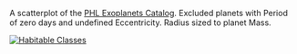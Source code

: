 A scatterplot of the [PHL Exoplanets Catalog](http://phl.upr.edu/projects/habitable-exoplanets-catalog/data/database). Excluded planets with Period of zero days and undefined Eccentricity. Radius sized to planet Mass.

[![Habitable Classes](https://gist.githubusercontent.com/syntagmatic/1f48d7abcd8e4cb040bd9263cff10700/raw/1fd0c1e60c58560b74d6a6d73e09cd188a354a58/HEC_View.jpg)](http://phl.upr.edu/library/notes/athermalplanetaryhabitabilityclassificationforexoplanets)
